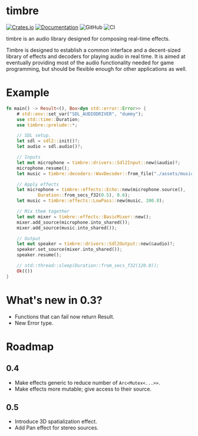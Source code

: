 timbre
======

[![Crates.io](https://img.shields.io/crates/v/timbre)](https://crates.io/crates/timbre)
[![Documentation](https://docs.rs/timbre/badge.svg)](https://docs.rs/timbre/)
![GitHub](https://img.shields.io/github/license/thoren-d/timbre)
![CI](https://github.com/thoren-d/timbre/workflows/CI/badge.svg?branch=develop)

timbre is an audio library designed for composing real-time effects.

Timbre is designed to establish a common interface and a decent-sized
library of effects and decoders for playing audio in real time. It is aimed
at eventually providing most of the audio functionality needed for game
programming, but should be flexible enough for other applications as well.

# Example

```rust
fn main() -> Result<(), Box<dyn std::error::Error>> {
    # std::env::set_var("SDL_AUDIODRIVER", "dummy");
    use std::time::Duration;
    use timbre::prelude::*;

    // SDL setup.
    let sdl = sdl2::init()?;
    let audio = sdl.audio()?;

    // Inputs
    let mut microphone = timbre::drivers::Sdl2Input::new(&audio)?;
    microphone.resume();
    let music = timbre::decoders::WavDecoder::from_file("./assets/music-stereo-f32.wav")?;

    // Apply effects
    let microphone = timbre::effects::Echo::new(microphone.source(),
            Duration::from_secs_f32(0.5), 0.6);
    let music = timbre::effects::LowPass::new(music, 200.0);

    // Mix them together
    let mut mixer = timbre::effects::BasicMixer::new();
    mixer.add_source(microphone.into_shared());
    mixer.add_source(music.into_shared());

    // Output
    let mut speaker = timbre::drivers::Sdl2Output::new(&audio)?;
    speaker.set_source(mixer.into_shared());
    speaker.resume();

    // std::thread::sleep(Duration::from_secs_f32(120.0));
    Ok(())
}
```

# What's new in 0.3?

* Functions that can fail now return Result.
* New Error type.

# Roadmap

## 0.4

* Make effects generic to reduce number of `Arc<Mutex<...>>`.
* Make effects more mutable; give access to their source.

## 0.5

* Introduce 3D spatialization effect.
* Add Pan effect for stereo sources.
